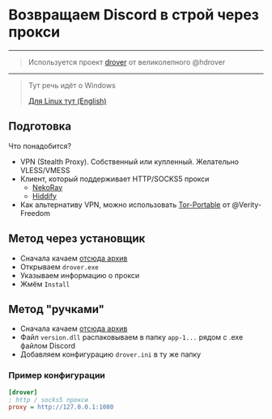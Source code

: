 # Возвращаем Discord в строй через прокси

---
> Используется проект [drover](https://github.com/hdrover/discord-drover) от великолепного @hdrover
---
> Тут речь идёт о Windows
>
> [Для Linux тут (English)](https://gist.github.com/mzpqnxow/ca4b4ae0accf2d3b275537332ccbe86e)

## Подготовка

Что понадобится?

- VPN (Stealth Proxy). Собственный или купленный. Желательно VLESS/VMESS
- Клиент, который поддерживает HTTP/SOCKS5 прокси
  - [NekoRay](https://github.com/MatsuriDayo/nekoray/releases/latest)
  - [Hiddify](https://github.com/hiddify/hiddify-next/releases/latest)
- Как альтернативу VPN, можно использовать [Tor-Portable](https://github.com/Verity-Freedom/Tor-Portable) от @Verity-Freedom

## Метод через установщик

- Сначала качаем [отсюда архив](https://github.com/hdrover/discord-drover/releases/latest)
- Открываем `drover.exe`
- Указываем информацию о прокси
- Жмём `Install`

## Метод "ручками"

- Сначала качаем [отсюда архив](https://github.com/hdrover/discord-drover/releases/latest)
- Файл `version.dll` распаковываем в папку `app-1...` рядом с .exe файлом Discord
- Добавляем конфигурацию `drover.ini` в ту же папку

### Пример конфигурации

```ini
[drover]
; http / socks5 прокси
proxy = http://127.0.0.1:1080
```
